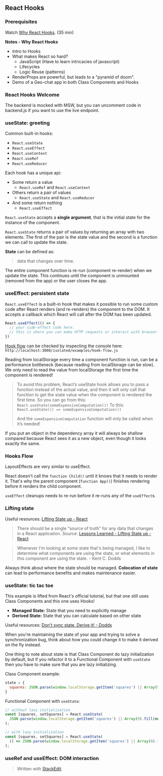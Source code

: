 ## React Hooks

### Prerequisites

Watch [Why React Hooks](https://www.youtube.com/watch?v=zWsZcBiwgVE&list=PLV5CVI1eNcJgNqzNwcs4UKrlJdhfDjshf). (35 min)

**Notes - Why React Hooks**
* Intro to Hooks
* What makes React so hard?
	* JavaScript (Have to learn intricacies of javascript)
	* Lifecycles
	* Logic Reuse (patterns)
* RenderProps are powerful, but leads to a "pyramid of doom".
* Demo of a Geo-chat app in both Class Components and Hooks

### React Hooks Welcome
The backend is mocked with MSW, but you can uncomment code in backend.js if you want to use the live endpoint.

### useState: greeting

Common built-in hooks:
-   `React.useState`
-   `React.useEffect`
-   `React.useContext`
-   `React.useRef`
-   `React.useReducer`

Each hook has a unique api:
- Some return a value
	- `React.useRef` and `React.useContext`
- Others return a pair of values
	- `React.useState` and `React.useReducer`
- And some return nothing
	- `React.useEffect`

`React.useState` accepts a **single argument**, that is the initial state for the instance of the component.

`React.useState` returns a pair of values by returning an array with two elements. The first of the pair is the state value and the second is a function we can call to update the state.

**State** can be defined as:
>data that changes over time.

The entire component function is re-run (component re-render) when we update the state. This continues until the component is unmounted (removed from the app) or the user closes the app.

### useEffect: persistent state
`React.useEffect` is a built-in hook that makes it possible to run some custom code after React renders (and re-renders) the component to the DOM. It accepts a callback which React will call after the DOM has been updated.

```js
React.useEffect(() => {
  // your side-effect code here.
  // this is where you can make HTTP requests or interact with browser APIs.
})
```

[Hook flow](https://github.com/donavon/hook-flow) can be checked by inspecting the console here: `http://localhost:3000/isolated/examples/hook-flow.js`

Reading from localStorage every time a component function is run, can be a performance bottleneck (because reading from localStorage can be slow). We only need to read the value from localStorage the first time the component is rendered! 

> To avoid this problem, React’s useState hook allows you to pass a function instead of the actual value, and then it will only call that function to get the state value when the component is rendered the first time. So you can go from this:  `React.useState(someExpensiveComputation())`  To this:  `React.useState(() => someExpensiveComputation())`
> 
>And the  `someExpensiveComputation`  function will only be called when it’s needed!

If you put an object in the dependency array it will always be shallow compared because React sees it as a new object, even though it looks exactly the same.

### Hooks Flow

LayoutEffects are very similar to useEffect.

React doesn't call the `function Child()` until it knows that it needs to render it. That's why the parent component (`function App()`) finishes rendering before it renders the child component.

`useEffect` cleanups needs to re-run before it re-runs any of the `useEffect`s.

### Lifting state

Useful resources: [Lifting State up - React](https://reactjs.org/docs/lifting-state-up.html)

> There should be a single “source of truth” for any data that changes in a React application. 
> Source: [Lessons Learned - Lifting State up - React](https://reactjs.org/docs/lifting-state-up.html#lessons-learned)

> Whenever I'm looking at some state that's being managed, I like to determine what components are using the state, or what elements in this component are using the state. - Kent C. Dodds

Always think about where the state should be managed. **Colocation of state** can lead to performance benefits and makes maintenance easier.

### useState: tic tac toe

This example is lifted from React's official tutorial, but that one still uses Class Components and this one uses Hooks!

-   **Managed State:**  State that you need to explicitly manage
-   **Derived State:**  State that you can calculate based on other state

Useful resources: [Don't sync state. Derive it! - Dodds](https://kentcdodds.com/blog/dont-sync-state-derive-it)

When you're maintaining the state of your app and trying to solve a synchronization bug, think about how you could change it to make it derived on the fly instead.

One thing to note about state is that Class Component do lazy initialization by default, but if you refactor it to a Functional Component with `useState` then you have to make sure that you are lazy initializing.

Class Component example:
```js
state = {
  squares: JSON.parse(window.localStorage.getItem('squares') || Array(9).fill(null)
}
```
Functional Component with `useState`:
```js
// without lazy initialization
const [squares, setSquares] = React.useState(
  JSON.parse(window.localStorage.getItem('squares') || Array(9).fill(null)
);

// with lazy initialization
const [squares, setSquares] = React.useState(
  () => JSON.parse(window.localStorage.getItem('squares') || Array(9).fill(null)
);
```

### useRef and useEffect: DOM interaction


> Written with [StackEdit](https://stackedit.io/).
<!--stackedit_data:
eyJoaXN0b3J5IjpbMjY0NDU2NDY1LDE4ODE3NTA5MSwtMTA5OT
U5MzgyOCwxNTQ0MzUzNTM2LDYzMzc5MTE0MiwxMTYwNDc2ODYz
LC0xMTMyODQwMzE0LDE1MjAzODExLC02MjExOTYyMTgsNDY4OD
YwNDAsLTc4MjExNjM5MiwtMzExNzM2NDkyLDk4NDUyNjY3OCwy
MTA5ODcwMzcxLDExOTQ0NTk3MzEsLTQ2OTY3NDY1NiwtMzc0Mj
M5ODM4LC0xMzY4MjkyODIsLTYxMDU1NTg2MywtMzQyMTM5MTgz
XX0=
-->